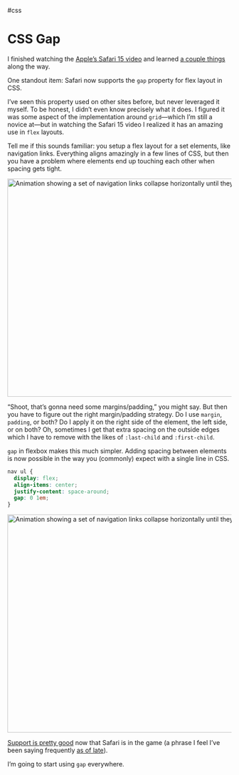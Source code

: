 #css

# CSS Gap

I finished watching the [Apple’s Safari 15 video](https://developer.apple.com/videos/play/wwdc2021/10029/) and learned [a couple things](https://blog.jim-nielsen.com/2021/theme-color-in-css/) along the way.

One standout item: Safari now supports the `gap` property for flex layout in CSS. 

I’ve seen this property used on other sites before, but never leveraged it myself. To be honest, I didn’t even know precisely what it does. I figured it was some aspect of the implementation around `grid`—which I’m still a novice at—but in watching the Safari 15 video I realized it has an amazing use in `flex` layouts.

Tell me if this sounds familiar: you setup a flex layout for a set elements, like navigation links. Everything aligns amazingly in a few lines of CSS, but then you have a problem where elements end up touching each other when spacing gets tight.

<img src="https://cdn.jim-nielsen.com/blog/2021/gap-no-gap.gif" width="874" height="489" alt="Animation showing a set of navigation links collapse horizontally until they touch." /> 

“Shoot, that’s gonna need some margins/padding,” you might say. But then you have to figure out the right margin/padding strategy. Do I use `margin`, `padding`, or both? Do I apply it on the right side of the element, the left side, or on both? Oh, sometimes I get that extra spacing on the outside edges which I have to remove with the likes of `:last-child` and `:first-child`.

`gap` in flexbox makes this much simpler. Adding spacing between elements is now possible in the way you (commonly) expect with a single line in CSS.

```css
nav ul {
  display: flex;
  align-items: center;
  justify-content: space-around;
  gap: 0 1em;
}
```

<img src="https://cdn.jim-nielsen.com/blog/2021/gap-with-gap.gif" width="874" height="489" alt="Animation showing a set of navigation links collapse horizontally until they break to a new line without ever touching." /> 

[Support is pretty good](https://caniuse.com/?search=gap) now that Safari is in the game (a phrase I feel I’ve been saying frequently [as of late](https://blog.jim-nielsen.com/2021/courting-webp/)). 

I’m going to start using `gap` everywhere.
